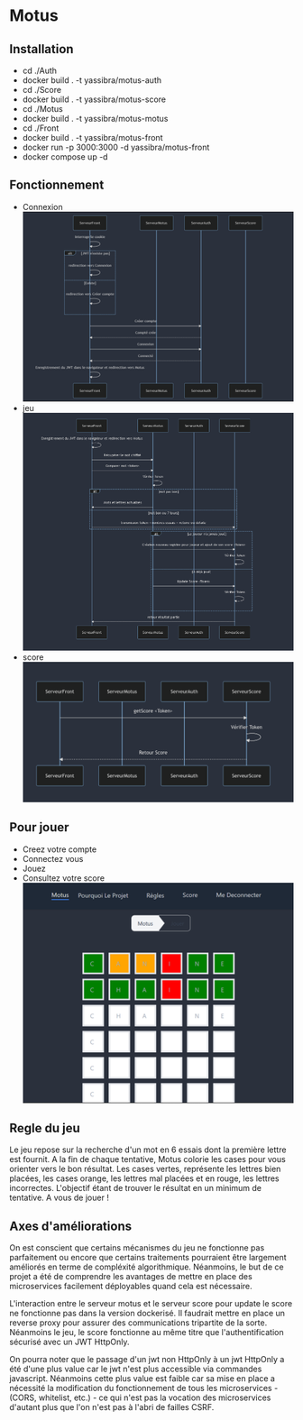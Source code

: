 # Motus 
## Installation 
- cd ./Auth
- docker build . -t yassibra/motus-auth
- cd ./Score
- docker build . -t yassibra/motus-score
- cd ./Motus
- docker build . -t yassibra/motus-motus
- cd ./Front
- docker build . -t yassibra/motus-front
- docker run -p 3000:3000 -d yassibra/motus-front
- docker compose up -d
## Fonctionnement 
-  Connexion
![Connexion](diag1.png)
- jeu
![](diag2.png)
- score
![](diag3.png)
## Pour jouer
 - Creez votre compte      
 - Connectez vous          
 - Jouez                   
 - Consultez votre score   
![](jeuMotus.png)
## Regle du jeu 
Le jeu repose sur la recherche d'un mot en 6 essais dont la première lettre est fournit. A la fin de chaque tentative, Motus colorie les cases pour vous orienter vers le bon résultat. Les cases vertes, représente les lettres bien placées, les cases orange, les lettres mal placées et en rouge, les lettres incorrectes. L'objectif étant de trouver le résultat en un minimum de tentative. A vous de jouer !

## Axes d'améliorations
On est conscient que certains mécanismes du jeu ne fonctionne pas parfaitement ou encore que certains traitements pourraient être largement améliorés en terme de compléxité algorithmique. Néanmoins, le but de ce projet a été de comprendre les avantages de mettre en place des microservices facilement déployables quand cela est nécessaire.

L'interaction entre le serveur motus et le serveur score pour update le score ne fonctionne pas dans la version dockerisé. Il faudrait mettre en place un reverse proxy pour assurer des communications tripartite de la sorte. Néanmoins le jeu, le score fonctionne au même titre que l'authentification sécurisé avec un JWT HttpOnly. 

On pourra noter que le passage d'un jwt non HttpOnly à un jwt HttpOnly a été d'une plus value car le jwt n'est plus accessible via commandes javascript. Néanmoins cette plus value est faible car sa mise en place a nécessité la modification du fonctionnement de tous les microservices -  (CORS, whitelist, etc.) - ce qui n'est pas la vocation des microservices d'autant plus que l'on n'est pas à l'abri de failles CSRF. 
